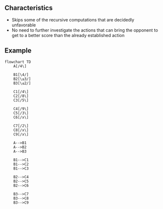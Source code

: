 ## Characteristics

- Skips some of the recursive computations that are decidedly unfavorable
- No need to further investigate the actions that can bring the opponent to get to a better score than the already established action

## Example

```mermaid
flowchart TD
    A[/4\]

    B1[\4/]
    B2[\≤3/]
    B3[\≤2/]

    C1[/4\]
    C2[/8\]
    C3[/5\]

    C4[/9\]
    C5[/3\]
    C6[/x\]

    C7[/2\]
    C8[/x\]
    C9[/x\]

    A-->B1
    A-->B2
    A-->B3

    B1-->C1
    B1-->C2
    B1-->C3

    B2-->C4
    B2-->C5
    B2-->C6

    B3-->C7
    B3-->C8
    B3-->C9
```